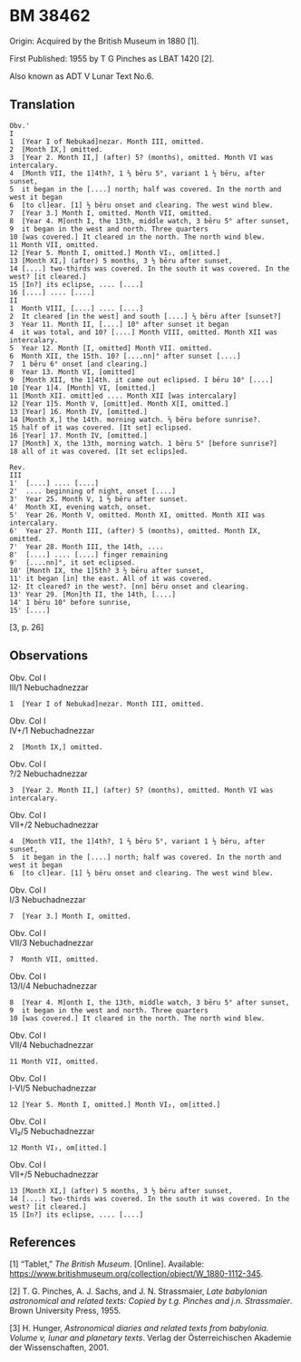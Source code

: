 BM 38462
========

Origin: Acquired by the British Museum in 1880 \[1\].

First Published: 1955 by T G Pinches as LBAT 1420 \[2\].

Also known as ADT V Lunar Text No.6.

Translation
-----------

    Obv.'
    I
    1  [Year I of Nebukad]nezar. Month III, omitted.
    2  [Month IX,] omitted.
    3  [Year 2. Month II,] (after) 5? (months), omitted. Month VI was intercalary.
    4  [Month VII, the 1]4th?, 1 ⅔ bēru 5°, variant 1 ½ bēru, after sunset,
    5  it began in the [....] north; half was covered. In the north and west it began
    6  [to cl]ear. [1] ½ bēru onset and clearing. The west wind blew.
    7  [Year 3.] Month I, omitted. Month VII, omitted.
    8  [Year 4. M]onth I, the 13th, middle watch, 3 bēru 5° after sunset,
    9  it began in the west and north. Three quarters
    10 [was covered.] It cleared in the north. The north wind blew.
    11 Month VII, omitted.
    12 [Year 5. Month I, omitted.] Month VI₂, om[itted.]
    13 [Month XI,] (after) 5 months, 3 ½ bēru after sunset,
    14 [....] two-thirds was covered. In the south it was covered. In the west? [it cleared.]
    15 [In?] its eclipse, .... [....]
    16 [....] .... [....]
    II
    1  Month VIII, [....] .... [....]
    2  It cleared [in the west] and south [....] ⅔ bēru after [sunset?]
    3  Year 11. Month II, [....] 10° after sunset it began
    4  it was total, and 10? [....] Month VIII, omitted. Month XII was intercalary.
    5  Year 12. Month [I, omitted] Month VII. omitted.
    6  Month XII, the 15th. 10? [....nn]° after sunset [....]
    7  1 bēru 6° onset [and clearing.]
    8  Year 13. Month VI, [omitted]
    9  [Month XII, the 1]4th. it came out eclipsed. I bēru 10° [....]
    10 [Year 1]4. [Month] VI, [omitted.]
    11 [Month XII. omitt]ed .... Month XII [was intercalary]
    12 [Year 1]5. Month V, [omitt]ed. Month X[I, omitted.]
    13 [Year] 16. Month IV, [omitted.]
    14 [Month X,] the 14th. morning watch. ⅔ bēru before sunrise?.
    15 half of it was covered. [It set] eclipsed.
    16 [Year] 17. Month IV, [omitted.]
    17 [Month] X, the 13th, morning watch. 1 bēru 5° [before sunrise?]
    18 all of it was covered. [It set eclips]ed.

    Rev.
    III
    1'  [....] .... [....]
    2'  .... beginning of night, onset [....]
    3'  Year 25. Month V, 1 ½ bēru after sunset.
    4'  Month XI, evening watch, onset.
    5'  Year 26. Month V, omitted. Month XI, omitted. Month XII was intercalary.
    6'  Year 27. Month III, (after) 5 (months), omitted. Month IX, omitted.
    7'  Year 28. Month III, the 14th, ....
    8'  [....] .... [....] finger remaining
    9'  [....nn]°, it set eclipsed.
    10' [Month IX, the 1]5th? 3 ½ bēru after sunset,
    11' it began [in] the east. All of it was covered.
    12· It cleared? in the west?. [nn] bēru onset and clearing.
    13' Year 29. [Mon]th II, the 14th, [....]
    14' 1 bēru 10° before sunrise,
    15' [....]

\[3, p. 26\]

Observations
------------

Obv. Col I  
III/1 Nebuchadnezzar  

    1  [Year I of Nebukad]nezar. Month III, omitted.

Obv. Col I  
IV+/1 Nebuchadnezzar  

    2  [Month IX,] omitted.

Obv. Col I  
?/2 Nebuchadnezzar  

    3  [Year 2. Month II,] (after) 5? (months), omitted. Month VI was intercalary.

Obv. Col I  
VII+/2 Nebuchadnezzar  

    4  [Month VII, the 1]4th?, 1 ⅔ bēru 5°, variant 1 ½ bēru, after sunset,
    5  it began in the [....] north; half was covered. In the north and west it began
    6  [to cl]ear. [1] ½ bēru onset and clearing. The west wind blew.

Obv. Col I  
I/3 Nebuchadnezzar  

    7  [Year 3.] Month I, omitted.

Obv. Col I  
VII/3 Nebuchadnezzar  

    7  Month VII, omitted.

Obv. Col I  
13/I/4 Nebuchadnezzar  

    8  [Year 4. M]onth I, the 13th, middle watch, 3 bēru 5° after sunset,
    9  it began in the west and north. Three quarters
    10 [was covered.] It cleared in the north. The north wind blew.

Obv. Col I  
VII/4 Nebuchadnezzar  

    11 Month VII, omitted.

Obv. Col I  
I-VI/5 Nebuchadnezzar  

    12 [Year 5. Month I, omitted.] Month VI₂, om[itted.]

Obv. Col I  
VI₂/5 Nebuchadnezzar  

    12 Month VI₂, om[itted.]

Obv. Col I  
VII+/5 Nebuchadnezzar  

    13 [Month XI,] (after) 5 months, 3 ½ bēru after sunset,
    14 [....] two-thirds was covered. In the south it was covered. In the west? [it cleared.]
    15 [In?] its eclipse, .... [....]

References
----------

\[1\] “Tablet,” *The British Museum*. \[Online\]. Available:
<https://www.britishmuseum.org/collection/object/W_1880-1112-345>.

\[2\] T. G. Pinches, A. J. Sachs, and J. N. Strassmaier, *Late
babylonian astronomical and related texts: Copied by t.g. Pinches and
j.n. Strassmaier*. Brown University Press, 1955.

\[3\] H. Hunger, *Astronomical diaries and related texts from babylonia.
Volume v, lunar and planetary texts*. Verlag der Österreichischen
Akademie der Wissenschaften, 2001.

